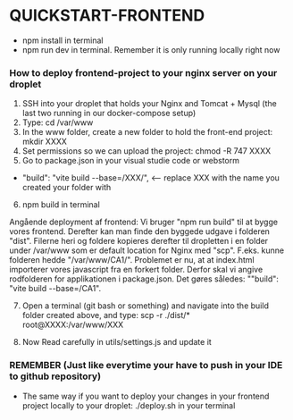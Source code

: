 # QUICKSTART-FRONTEND

* npm install in terminal
* npm run dev in terminal. Remember it is only running locally right now

### How to deploy frontend-project to your nginx server on your droplet
1) SSH into your droplet that holds your Nginx and Tomcat + Mysql (the last two running in our docker-compose setup)
2) Type:  cd /var/www
3) In the www folder, create a new folder to hold the front-end project:  mkdir XXXX
4) Set permissions so we can upload the project:  chmod -R 747 XXXX
5) Go to package.json in your visual studie code or webstorm
*    "build": "vite build --base=/XXX/", <-- replace XXX with the name you created your folder with
6) npm build in terminal 

Angående deployment af frontend: Vi bruger "npm run build" til at bygge vores frontend. 
Derefter kan man finde den byggede udgave i folderen "dist".
Filerne heri og foldere kopieres derefter til dropletten i en folder under /var/www som er default location for Nginx med "scp".
F.eks. kunne folderen hedde "/var/www/CA1/". Problemet er nu, at at index.html importerer vores javascript fra en forkert folder.
Derfor skal vi angive rodfolderen for applikationen i package.json. Det gøres således: ""build": "vite build --base=/CA1". 


7)  Open a terminal (git bash or something) and navigate into the build folder created above, and type: scp -r ./dist/* root@XXXX:/var/www/XXX

8) Now Read carefully in utils/settings.js and update it 

### REMEMBER (Just like everytime your have to push in your IDE to github repository)
- The same way if you want to deploy your changes in your frontend project locally to your droplet: ./deploy.sh in your terminal
